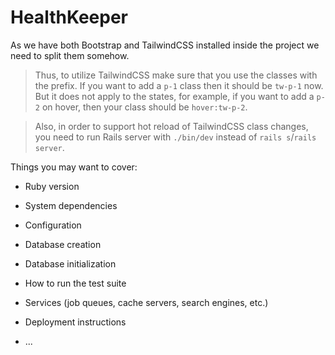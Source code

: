# HealthKeeper

As we have both Bootstrap and TailwindCSS installed inside the project we need to split them somehow.
> Thus, to utilize TailwindCSS make sure that you use the classes with the prefix.
If you want to add a `p-1` class then it should be `tw-p-1` now. 
But it does not apply to the states, for example, if you want to add a `p-2` on hover, then your class should be `hover:tw-p-2`.

> Also, in order to support hot reload of TailwindCSS class changes, you need to run Rails server with `./bin/dev` instead of `rails s`/`rails server`.

Things you may want to cover:

* Ruby version

* System dependencies

* Configuration

* Database creation

* Database initialization

* How to run the test suite

* Services (job queues, cache servers, search engines, etc.)

* Deployment instructions

* ...